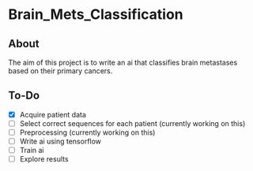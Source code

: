 # Brain_Mets_Classification

## About
The aim of this project is to write an ai that classifies brain metastases based on their primary cancers. 

## To-Do
- [X] Acquire patient data
- [ ] Select correct sequences for each patient (currently working on this)
- [ ] Preprocessing (currently working on this)
- [ ] Write ai using tensorflow
- [ ] Train ai
- [ ] Explore results